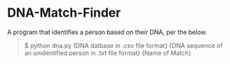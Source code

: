 # DNA-Match-Finder

A program that identifies a person based on their DNA, per the below.

>$ python dna.py {DNA datbase in .csv file format} {DNA sequence of an unidentified person in .txt file format}
>{Name of Match}
